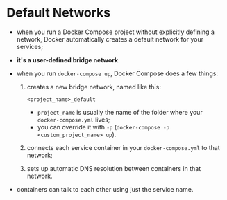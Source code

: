 # Default Networks

- when you run a Docker Compose project without explicitly defining a network, Docker automatically creates a default network for your services;
- **it's a user-defined bridge network**.
- when you run `docker-compose up`, Docker Compose does a few things:
  1. creates a new bridge network, named like this:

       ```commandline
       <project_name>_default
       ```

       - `project_name` is usually the name of the folder where your `docker-compose.yml` lives;
       - you can override it with `-p` (`docker-compose -p <custom_project_name> up`).
  2. connects each service container in your `docker-compose.yml` to that network;
  3. sets up automatic DNS resolution between containers in that network.


- containers can talk to each other using just the service name.
